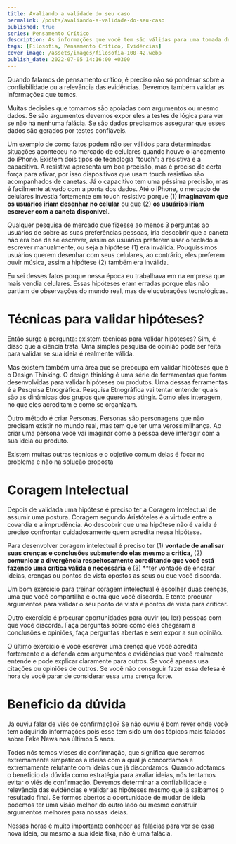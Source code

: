 ```yaml
---
title: Avaliando a validade do seu caso
permalink: /posts/avaliando-a-validade-do-seu-caso
published: true
series: Pensamento Crítico
description: As informações que você tem são válidas para uma tomada de decisão?
tags: [Filosofia, Pensamento Crítico, Evidências]
cover_image: /assets/images/filosofia-100-42.webp
publish_date: 2022-07-05 14:16:00 +0300
---
```


Quando falamos de pensamento crítico, é preciso não só ponderar sobre a confiabilidade ou a relevância das evidências. Devemos também validar as informações que temos.

Muitas decisões que tomamos são apoiadas com argumentos ou mesmo dados. Se são argumentos devemos expor eles a testes de lógica para ver se não há nenhuma falácia. Se são dados precisamos assegurar que esses dados são gerados por testes confiáveis.

Um exemplo de como fatos podem não ser válidos para determinadas situações aconteceu no mercado de celulares quando houve o lançamento do iPhone. Existem dois tipos de tecnologia "touch": a resistiva e a capacitiva. A resistiva apresenta um boa precisão, mas é preciso de certa força para ativar, por isso dispositivos que usam touch resistivo são acompanhados de canetas. Já o capacitivo tem uma péssima precisão, mas é facilmente ativado com a ponta dos dados. Até o iPhone, o mercado de celulares investia fortemente em touch resistivo porque (1) **imaginavam que os usuários iriam desenhar no celular** ou que (2) **os usuários iriam escrever com a caneta disponível**. 

Qualquer pesquisa de mercado que fizesse ao menos 3 perguntas ao usuários de sobre as suas preferências pessoas, iria descobrir que a caneta não era boa de se escrever, assim os usuários preferem usar o teclado a escrever manualmente, ou seja a hipótese (1) era inválida. Pouquíssimos usuários querem desenhar com seus celulares, ao contrário, eles preferem ouvir música, assim a hipótese (2) também era inválida. 

Eu sei desses fatos porque nessa época eu trabalhava em na empresa que mais vendia celulares. Essas hipóteses eram erradas porque elas não partiam de observações do mundo real, mas de elucubrações tecnológicas.

# Técnicas para validar hipóteses?

Então surge a pergunta: existem técnicas para validar hipóteses? Sim, é disso que a ciência trata. Uma simples pesquisa de opinião pode ser feita para validar se sua ideia é realmente válida.

Mas existem também uma área que se preocupa em validar hipóteses que é o Design Thinking. O design thinking é uma série de ferramentas que foram desenvolvidas para validar hipóteses ou produtos. Uma dessas ferramentas é a Pesquisa Etnográfica. Pesquisa Etnográfica vai tentar entender quais são as dinâmicas dos grupos que queremos atingir. Como eles interagem, no que eles acreditam e como se organizam.

Outro método é criar Personas. Personas são personagens que não precisam existir no mundo real, mas tem que ter uma verossimilhança. Ao criar uma persona você vai imaginar como a pessoa deve interagir com a sua ideia ou produto. 

Existem muitas outras técnicas e o objetivo comum delas é focar no problema e não na solução proposta

# Coragem Intelectual

Depois de validada uma hipótese é preciso ter a Coragem Intelectual de assumir uma postura. Coragem segundo Aristóteles é a virtude entre a covardia e a imprudência. Ao descobrir que uma hipótese não é valida é preciso confrontar cuidadosamente quem acredita nessa hipótese. 

Para desenvolver coragem intelectual é preciso ter (1) **vontade de analisar suas crenças e conclusões submetendo elas mesmo a critica**, (2) **comunicar a divergência respeitosamente acreditando que você está fazendo uma crítica válida e necessária** e (3) **ter vontade de encarar ideias, crenças ou pontos de vista opostos as seus ou que você discorda.

Um bom exercício para treinar coragem intelectual é escolher duas crenças, uma que você compartilha e outra que você discorda. E tente procurar argumentos para validar o seu ponto de vista e pontos de vista para criticar.

Outro exercício é procurar oportunidades para ouvir (ou ler) pessoas com que você discorda. Faça perguntas sobre como eles chegaram a conclusões e opiniões, faça perguntas abertas e sem expor a sua opinião. 

O último exercício é você escrever uma crença que você acredita fortemente e a defenda com argumentos e evidências que você realmente entende e pode explicar claramente para outros. Se você apenas usa citações ou opiniões de outros. Se você não conseguir fazer essa defesa é hora de você parar de considerar essa uma crença forte.

# Beneficio da dúvida

Já ouviu falar de viés de confirmação? Se não ouviu é bom rever onde você tem adquirido informações pois esse tem sido um dos tópicos mais falados sobre Fake News nos últimos 5 anos.

Todos nós temos vieses de confirmação, que significa que seremos extremamente simpáticos a ideias com a qual já concordamos e extremamente relutante com ideias que já discordamos. Quando adotamos o beneficio da dúvida como estratégia para avaliar ideias, nós tentamos evitar o viés de confirmação. Devemos determinar a confiabilidade e relevância das evidências e validar as hipóteses mesmo que já saibamos o resultado final. Se formos abertos a oportunidade de mudar de ideia podemos ter uma visão melhor do outro lado ou mesmo construir argumentos melhores para nossas ideias. 

Nessas horas é muito importante conhecer as falácias para ver se essa nova ideia, ou mesmo a sua ideia fixa, não é uma falácia. 
